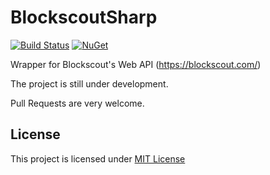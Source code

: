 # BlockscoutSharp
[![Build Status](https://travis-ci.org/FrederikBolding/BlockscoutSharp.svg?branch=master)](https://travis-ci.org/FrederikBolding/BlockscoutSharp)
[![NuGet](https://img.shields.io/nuget/v/blockscoutsharp.svg)](https://www.nuget.org/packages/blockscoutsharp)

Wrapper for Blockscout's Web API (https://blockscout.com/)

The project is still under development.

Pull Requests are very welcome.

## License
This project is licensed under [MIT License](LICENSE)
